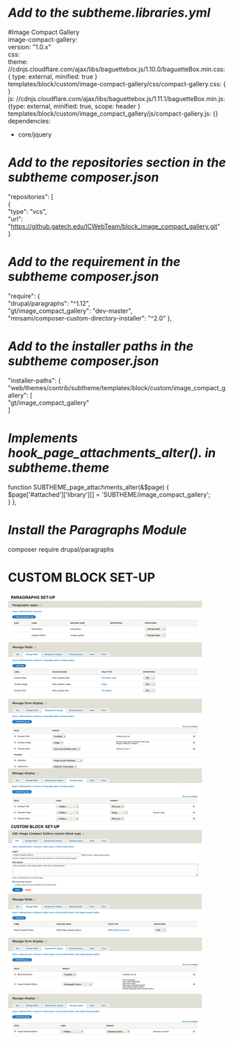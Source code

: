 # *Add to the subtheme.libraries.yml*

#Image Compact Gallery <br />
image-compact-gallery: <br />
version: "1.0.x" <br />
css: <br />
theme: <br />
//cdnjs.cloudflare.com/ajax/libs/baguettebox.js/1.10.0/baguetteBox.min.css: {  type: external, minified: true } <br />
templates/block/custom/image-compact-gallery/css/compact-gallery.css: { } <br />
js:
//cdnjs.cloudflare.com/ajax/libs/baguettebox.js/1.11.1/baguetteBox.min.js: {type: external, minified: true,  scope: header } <br />
templates/block/custom/image_compact_gallery/js/compact-gallery.js: {}
dependencies: <br />
- core/jquery <br />

# *Add to the repositories section in the subtheme composer.json*

"repositories": [ <br />
{ <br />
"type": "vcs", <br />
"url": "https://github.gatech.edu/ICWebTeam/block_image_compact_gallery.git" <br />
}
# *Add to the requirement in the subtheme composer.json*

"require": { <br />
"drupal/paragraphs": "^1.12",<br />
"gt/image_compact_gallery": "dev-master", <br />
"mnsami/composer-custom-directory-installer": "^2.0"
},

# *Add to the installer paths in the subtheme composer.json*
"installer-paths": { <br />
"web/themes/contrib/subtheme/templates/block/custom/image_compact_gallery": [ <br />
"gt/image_compact_gallery" <br />
] <br />

# *Implements hook_page_attachments_alter(). in subtheme.theme*
function SUBTHEME_page_attachments_alter(&$page) {<br />
$page['#attached']['library'][] = 'SUBTHEME/image_compact_gallery';<br />
}
},

# *Install the Paragraphs Module*
composer require drupal/paragraphs


# **CUSTOM BLOCK  SET-UP**
![](images/set-up.png)

